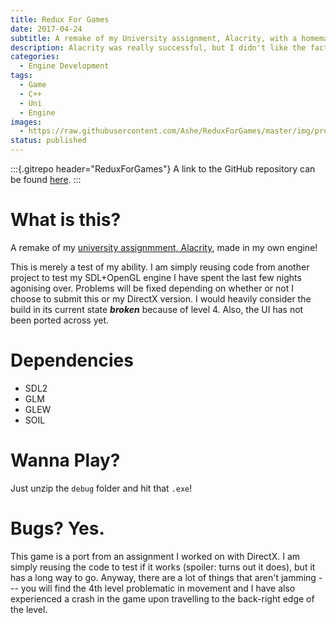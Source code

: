 ```yaml
---
title: Redux For Games
date: 2017-04-24
subtitle: A remake of my University assignment, Alacrity, with a homemade engine.
description: Alacrity was really successful, but I didn't like the fact that it wasn't cross platform. To test myself even further I wanted to try porting it to OpenGL.
categories: 
  - Engine Development
tags: 
  - Game
  - C++
  - Uni
  - Engine
images:
  - https://raw.githubusercontent.com/Ashe/ReduxForGames/master/img/preview.gif
status: published
---
```


:::{.gitrepo header="ReduxForGames"}
A link to the GitHub repository can be found [here](https://github.com/Ashe/ReduxForGames/).
:::

# What is this?

A remake of my [university assignmment, Alacrity](/project/alacrity), made in my own engine!

This is merely a test of my ability. I am simply reusing code from another project to test my SDL+OpenGL engine I have spent the last few nights agonising over. Problems will be fixed depending on whether or not I choose to submit this or my DirectX version. I would heavily consider the build in its current state ***broken*** because of level 4. Also, the UI has not been ported across yet.

# Dependencies

- SDL2
- GLM
- GLEW
- SOIL

# Wanna Play?

Just unzip the `debug` folder and hit that `.exe`!

# Bugs? Yes.

This game is a port from an assignment I worked on with DirectX. I am simply reusing the code to test if it works (spoiler: turns out it does), but it has a long way to go. Anyway, there are a lot of things that aren't jamming --- you will find the 4th level problematic in movement and I have also experienced a crash in the game upon travelling to the back-right edge of the level.
